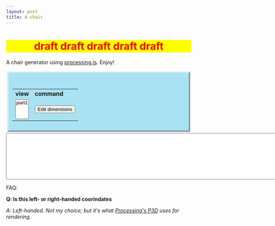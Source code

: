 ```yaml
---
layout: post
title: A chair
---
```


<center><h1 style="color: red; background-color: yellow;">draft draft draft draft draft</h1></center>


<script src="/assets/processing.min.js"></script>

<script>
  window.onload=function(){
    var site_div = document.getElementsByClassName("site")[0];
    site_div.style.width="100%";

    window.location.hash = "app_hash";
  };
</script>


<p>
A chair generator using <a href="http://processingjs.org">processing.js</a>. Enjoy!
</p>

<a name="app_hash"></a>

<div style="padding:3px">
<center><div style="border:4px outset #CEECF5; padding:10px; background-color:#A9E2F3">
<canvas data-processing-sources="/assets/a-chair/chair.pde"></canvas><br>
<table><tr><td><b>view</b></td><td><b>command</b></td></tr><tr>
<td>
  <select name="select_view" size="3">
    <option value="part1">part1</option>
  </select>
</td>
<td>
<button>Edit dimensions</button>
</td>
</tr></table>
</div></center>
</div>

<textarea id="app-log" style="font: 11px Courier New" rows="10" cols="120"></textarea>

FAQ:

__Q: Is this left- or right-handed coorindates__

_A: Left-handed. Not my choice; but it's what [Processing's P3D](https://www.processing.org/tutorials/p3d/) uses for rendering._
